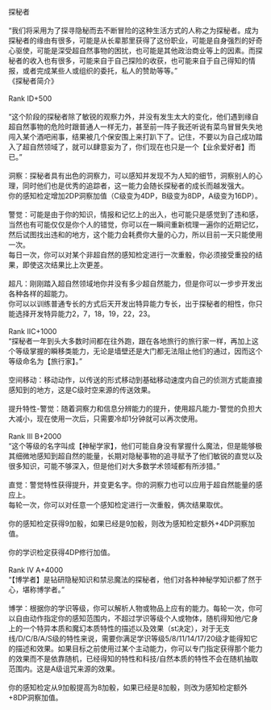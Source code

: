 <title>探秘者</title>
<meta name="GENERATOR" content="WinCHM">
<meta http-equiv="Content-Type" content="text/html; charset=gb2312">
<br>探秘者
<br>
<br>“我们将采用为了探寻隐秘而去不断冒险的这种生活方式的人称之为探秘者。成为探秘者的缘由有很多，可能是从长辈那里获得了这份职业，可能是自身强烈的好奇心驱使，可能是深受超自然事物的困扰，也可能是其他政治商业等上的因素。而探秘者的收入也有很多，可能来自于自己探险的收获，也可能来自于自己得知的情报，或者完成某些人或组织的委托，私人的赞助等等。”
<br>《探秘者简介》
<br>
<br>Rank ⅠD+500
<br>
<br>“这个阶段的探秘者除了敏锐的观察力外，并没有发生太大的变化，他们遇到缘自超自然事物的危险时跟普通人一样无力，甚至前一阵子我还听说有菜鸟冒冒失失地闯入某个酒吧闹事，结果被几个保安围上来打趴下了。记住，不要以为自己成功踏入了超自然领域了，就可以肆意妄为了，你们现在也只是一个【业余爱好者】而已。”
<br>
<br>洞察：探秘者具有出色的洞察力，可以感知并发现不为人知的细节，洞察别人的心理，同时他们也是优秀的追踪者，这一能力会随长探秘者的成长而越发强大。
<br>你的感知检定增加2DP洞察加值（C级变为4DP，B级变为8DP，A级变为16DP）。
<br>
<br>警觉：可能是由于你的知识，情报和记忆上的出入，也可能只是感觉到了违和感，当然也有可能仅仅是你个人的错觉，你可以在一瞬间重新梳理一遍你的近期记忆，然后试图找出违和的地方，这个能力会耗费你大量的心力，所以目前一天只能使用一次。
<br>每日一次，你可以对某个非超自然的感知检定进行一次重骰，你必须接受重投的结果，即使这次结果比上次更差。
<br>
<br>超凡：刚刚踏入超自然领域地你并没有多少超自然能力，但是你可以一步步开发出各种各样的超能力。
<br>你可以以训练普通专长的方式后天开发出特异能力专长，出于探秘者的相性，你只能选择开发特异能力2，7，18，19，22，23。
<br>
<br>Rank ⅡC+1000
<br>“探秘者一年到头大多数时间都在往外跑，跟在各地旅行的旅行家一样，再加上这个等级掌握的瞬移类能力，无论是墙壁还是大门都无法阻止他们的通过，因而这个等级命名为【旅行家】。”
<br>
<br>空间移动：移动动作，以传送的形式移动到基础移动速度内自己的侦测方式能直接感知到的地方，这是C级时空来源的传送效果。
<br>
<br>提升特性-警觉：随着洞察力和信息分辨能力的提升，使用超凡能力-警觉的负担大大减小，现在使用一次后，只需要冷却1分钟就可以再次使用。
<br>
<br>Rank Ⅲ B+2000
<br>“这个等级的名字叫成【神秘学家】，他们可能自身没有掌握什么魔法，但是能够极其细微地感知到超自然的能量，长期对隐秘事物的追寻赋予了他们敏锐的直觉以及很多知识，可能不够深入，但是他们对大多数学术领域都有所涉猎。”
<br>
<br>直觉：警觉特性获得提升，并变更名字。你的洞察力也可以应用于超自然能量的感应上。
<br>每轮一次，你可以对任意一个感知检定进行一次重骰，俩次结果取优。
<br>
<br>你的感知检定获得9加骰，如果已经是9加骰，则改为感知检定额外+4DP洞察加值。
<br>
<br>你的学识检定获得4DP修行加值。
<br>
<br>Rank Ⅳ A+4000
<br>“【博学者】是钻研隐秘知识和禁忌魔法的探秘者，他们对各种神秘学知识都了然于心，堪称博学者。”
<br>
<br>博学：根据你的学识等级，你可以解析人物或物品上应有的能力。每轮一次，你可以自由动作指定你的感知范围内，不超过学识等级个人或物体，随机得知他/它身上的一个特异本质和魔幻本质特性的描述以及效果（st决定），对于无支线/D/C/B/A/S级的特性来说，需要你满足学识等级5/8/11/14/17/20级才能得知它的描述和效果。如果目标之前使用过某个主动能力，你可以专门指定获得那个能力的效果而不是依靠随机，已经得知的特性和科技/自然本质的特性不会在随机抽取范围内。这是A级诅咒来源的效果。
<br>
<br>你的感知检定从9加骰提高为8加骰，如果已经是8加骰，则改为感知检定额外+8DP洞察加值。